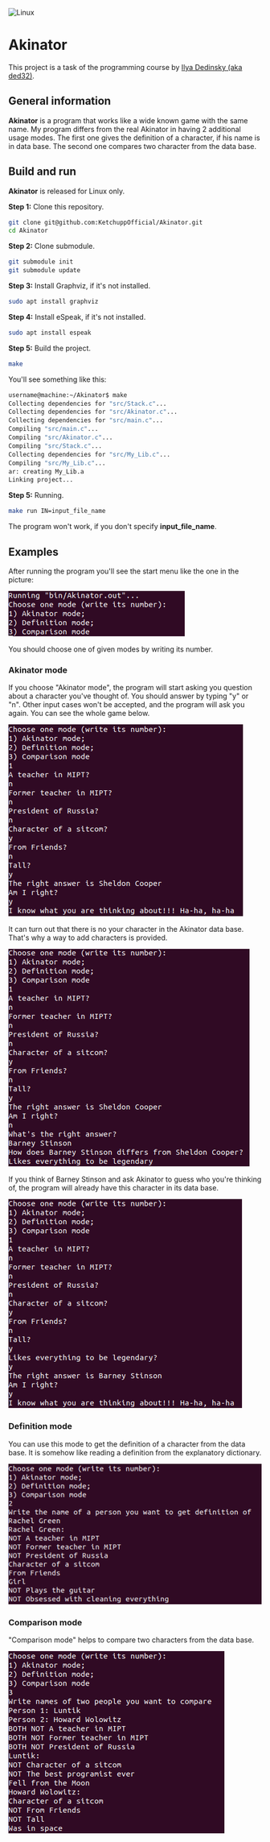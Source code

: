 ![Linux](https://img.shields.io/badge/Linux-FCC624?style=for-the-badge&logo=linux&logoColor=black)

# Akinator

This project is a task of the programming course by [Ilya Dedinsky (aka ded32)](https://github.com/ded32).

## General information

**Akinator** is a program that works like a wide known game with the same name. My program differs from the real Akinator in having 2 additional usage modes. The first one gives the definition of a character, if his name is in data base. The second one compares two character from the data base.

## Build and run

**Akinator** is released for Linux only.

**Step 1:** Clone this repository.
```bash
git clone git@github.com:KetchuppOfficial/Akinator.git
cd Akinator
```

**Step 2:** Clone submodule.
```bash
git submodule init
git submodule update
```

**Step 3:** Install Graphviz, if it's not installed.
```bash
sudo apt install graphviz
```

**Step 4:** Install eSpeak, if it's not installed.
```bash
sudo apt install espeak
```

**Step 5:** Build the project.
```bash
make
```

You'll see something like this:

```bash
username@machine:~/Akinator$ make
Collecting dependencies for "src/Stack.c"...
Collecting dependencies for "src/Akinator.c"...
Collecting dependencies for "src/main.c"...
Compiling "src/main.c"...
Compiling "src/Akinator.c"...
Compiling "src/Stack.c"...
Collecting dependencies for "src/My_Lib.c"...
Compiling "src/My_Lib.c"...
ar: creating My_Lib.a
Linking project...
```

**Step 5:** Running.
```bash
make run IN=input_file_name
```
The program won't work, if you don't specify **input_file_name**.

## Examples

After running the program you'll see the start menu like the one in the picture:

![menu](/examples/menu.png)

You should choose one of given modes by writing its number.

### Akinator mode

If you choose "Akinator mode", the program will start asking you question about a character you've thought of. You should answer by typing "y" or "n". Other input cases won't be accepted, and the program will ask you again. You can see the whole game below.

![akinator_mode](/examples/akinator_mode.png)

It can turn out that there is no your character in the Akinator data base. That's why a way to add characters is provided.

![add](/examples/add.png)

If you think of Barney Stinson and ask Akinator to guess who you're thinking of, the program will already have this character in its data base.

![after_adding](/examples/after_adding.png)

### Definition mode

You can use this mode to get the definition of a character from the data base. It is somehow like reading a definition from the explanatory dictionary.

![definition mode](/examples/definition_mode.png)

### Comparison mode

"Comparison mode" helps to compare two characters from the data base.

![comparison_mode](/examples/comparison_mode.png)

